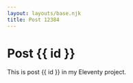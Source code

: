 ```yaml
---
layout: layouts/base.njk
title: Post 12384
---
```


# Post {{ id }}

This is post {{ id }} in my Eleventy project.

